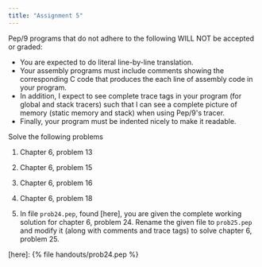 ```yaml
---
title: "Assignment 5"
---
```


Pep/9 programs that do not adhere to the following WILL NOT be accepted or
graded:
* You are expected to do literal line-by-line translation. 
* Your assembly programs must include comments showing the corresponding C code
  that produces the each line of assembly code in your program. 
* In addition, I expect to see complete trace tags in your program (for global
  and stack tracers) such that I can see a complete picture of memory (static
  memory and stack) when using Pep/9's tracer.
* Finally, your program must be indented nicely to make it readable.

Solve the following problems

1. Chapter 6, problem 13

1. Chapter 6, problem 15

1. Chapter 6, problem 16

1. Chapter 6, problem 18

1. In file `prob24.pep`, found [here], you are given the complete working
   solution for chapter 6, problem 24. Rename the given file to `prob25.pep` and
   modify it (along with comments and trace tags) to solve chapter 6, problem
   25.

[here]: {% file handouts/prob24.pep %}
